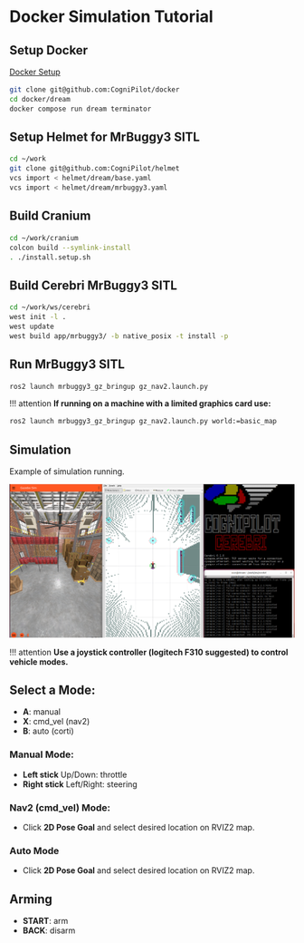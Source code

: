 # Docker Simulation Tutorial

## Setup Docker

[Docker Setup](https://github.com/CogniPilot/docker)

```bash
git clone git@github.com:CogniPilot/docker
cd docker/dream
docker compose run dream terminator
```
## Setup Helmet for MrBuggy3 SITL

```bash
cd ~/work
git clone git@github.com:CogniPilot/helmet
vcs import < helmet/dream/base.yaml
vcs import < helmet/dream/mrbuggy3.yaml 
```

## Build Cranium

```bash
cd ~/work/cranium
colcon build --symlink-install
. ./install.setup.sh
```

## Build Cerebri MrBuggy3 SITL

```bash
cd ~/work/ws/cerebri
west init -l .
west update
west build app/mrbuggy3/ -b native_posix -t install -p
```

## Run MrBuggy3 SITL

```bash
ros2 launch mrbuggy3_gz_bringup gz_nav2.launch.py
```

!!! attention
    **If running on a machine with a limited graphics card use:**
```bash
ros2 launch mrbuggy3_gz_bringup gz_nav2.launch.py world:=basic_map
```

## Simulation

Example of simulation running.

![MRBuggy3 Depot world simulation.](data/mrbuggy3_depot.png "MRBuggy3 Depot world simulation")

!!! attention
    **Use a joystick controller (logitech F310 suggested) to control vehicle modes.**

## Select a Mode:

* **A**: manual
* **X**: cmd_vel (nav2)
* **B**: auto (corti)

### Manual Mode:

* **Left stick** Up/Down: throttle
* **Right stick** Left/Right: steering

### Nav2 (cmd_vel) Mode:

* Click **2D Pose Goal** and select desired location on RVIZ2 map.

### Auto Mode

* Click **2D Pose Goal** and select desired location on RVIZ2 map.

## Arming

* **START**: arm
* **BACK**: disarm


